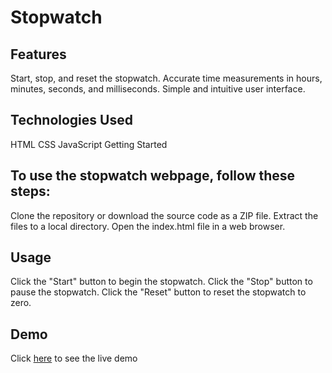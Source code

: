 # Stopwatch

## Features

Start, stop, and reset the stopwatch.
Accurate time measurements in hours, minutes, seconds, and milliseconds.
Simple and intuitive user interface.

## Technologies Used

HTML
CSS
JavaScript
Getting Started

## To use the stopwatch webpage, follow these steps:

Clone the repository or download the source code as a ZIP file.
Extract the files to a local directory.
Open the index.html file in a web browser.

## Usage

Click the "Start" button to begin the stopwatch.
Click the "Stop" button to pause the stopwatch.
Click the "Reset" button to reset the stopwatch to zero.

## Demo

Click [here](https://digitalstopwatch.netlify.app/) to see the live demo
